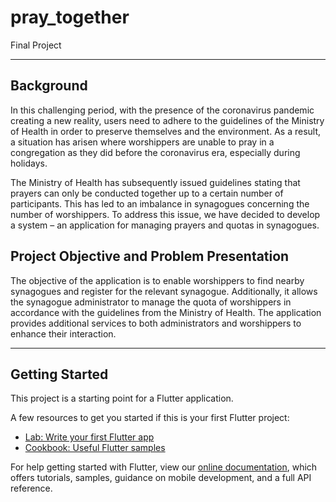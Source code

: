 # pray_together

Final Project 

-----------------------------------------------------------------------
## Background

In this challenging period, with the presence of the coronavirus pandemic creating a new reality, 
users need to adhere to the guidelines of the Ministry of Health in order to preserve themselves and the environment. 
As a result, a situation has arisen where worshippers are unable to pray in a congregation as they did before the coronavirus era, especially during holidays.

The Ministry of Health has subsequently issued guidelines stating that prayers can only be conducted together up to a certain number of participants. 
This has led to an imbalance in synagogues concerning the number of worshippers. 
To address this issue, we have decided to develop a system – an application for managing prayers and quotas in synagogues.


## Project Objective and Problem Presentation

The objective of the application is to enable worshippers to find nearby synagogues and register for the relevant synagogue. Additionally, 
it allows the synagogue administrator to manage the quota of worshippers in accordance with the guidelines from the Ministry of Health. 
The application provides additional services to both administrators and worshippers to enhance their interaction.

-----------------------------------------------------------------------
## Getting Started

This project is a starting point for a Flutter application.

A few resources to get you started if this is your first Flutter project:

- [Lab: Write your first Flutter app](https://flutter.dev/docs/get-started/codelab)
- [Cookbook: Useful Flutter samples](https://flutter.dev/docs/cookbook)

For help getting started with Flutter, view our
[online documentation](https://flutter.dev/docs), which offers tutorials,
samples, guidance on mobile development, and a full API reference.
